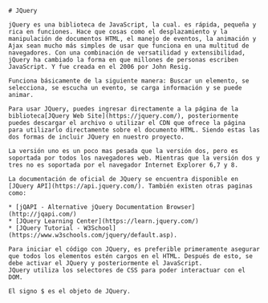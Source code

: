     # JQuery

    jQuery es una biblioteca de JavaScript, la cual. es rápida, pequeña y rica en funciones. Hace que cosas como el desplazamiento y la manipulación de documentos HTML, el manejo de eventos, la animación y Ajax sean mucho más simples de usar que funciona en una multitud de navegadores. Con una combinación de versatilidad y extensibilidad, jQuery ha cambiado la forma en que millones de personas escriben JavaScript. Y fue creada en el 2006 por John Resig.

    Funciona básicamente de la siguiente manera: Buscar un elemento, se selecciona, se escucha un evento, se carga información y se puede animar.

    Para usar JQuery, puedes ingresar directamente a la página de la biblioteca[JQuery Web Site](https://jquery.com/), posteriormente puedes descargar el archivo o utilizar el CDN que ofrece la página para utilizarlo directamente sobre el documento HTML. Siendo estas las dos formas de incluir JQuery en nuestro proyecto.
    
    La versión uno es un poco mas pesada que la versión dos, pero es soportada por todos los navegadores web. Mientras que la versión dos y tres no es soportada por el navegador Internet Explorer 6,7 y 8.
    
    La documentación de oficial de JQuery se encuentra disponible en [JQuery API](https://api.jquery.com/). También existen otras paginas como: 
    
    * [jQAPI - Alternative jQuery Documentation Browser](http://jqapi.com/)
    * [JQuery Learning Center](https://learn.jquery.com/)
    * [JQuery Tutorial - W3School](https://www.w3schools.com/jquery/default.asp).
    
    Para iniciar el código con JQuery, es preferible primeramente asegurar que todos los elementos estén cargos en el HTML. Después de esto, se debe activar el JQuery y posteriormente el JavaScript.
    JQuery utiliza los selectores de CSS para poder interactuar con el DOM.

    El signo $ es el objeto de JQuery.